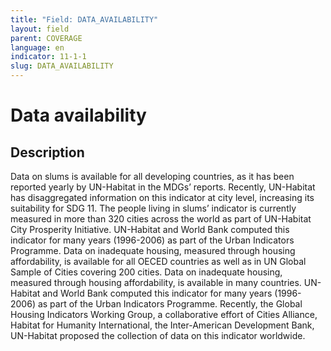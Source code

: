 ```yaml
---
title: "Field: DATA_AVAILABILITY"
layout: field
parent: COVERAGE
language: en
indicator: 11-1-1
slug: DATA_AVAILABILITY
---
```

# Data availability

## Description

Data on slums is available for all developing countries, as it has been reported yearly by UN-Habitat in the MDGs’ reports. Recently, UN-Habitat has disaggregated information on this indicator at city level, increasing its suitability for SDG 11. The people living in slums’ indicator is currently measured in more than 320 cities across the world as part of UN-Habitat City Prosperity Initiative. UN-Habitat and World Bank computed this indicator for many years (1996-2006) as part of the Urban Indicators Programme. Data on inadequate housing, measured through housing affordability, is available for all OECED countries as well as in UN Global Sample of Cities covering 200 cities. Data on inadequate housing, measured through housing affordability, is available in many countries. UN-Habitat and World Bank computed this indicator for many years (1996-2006) as part of the Urban Indicators Programme. Recently, the Global Housing Indicators Working Group, a collaborative effort of Cities Alliance, Habitat for Humanity International, the Inter-American Development Bank, UN-Habitat proposed the collection of data on this indicator worldwide.